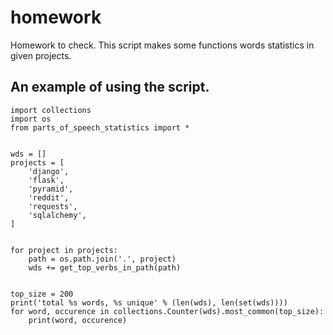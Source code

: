 # homework
Homework to check.
This script makes some functions words statistics in given projects.
## An example of using the script. ##

    import collections
    import os
    from parts_of_speech_statistics import *
    
    
    wds = []
    projects = [
        'django',
        'flask',
        'pyramid',
        'reddit',
        'requests',
        'sqlalchemy',
    ]
    
    
    for project in projects:
        path = os.path.join('.', project)
        wds += get_top_verbs_in_path(path)
    
    
    top_size = 200
    print('total %s words, %s unique' % (len(wds), len(set(wds))))
    for word, occurence in collections.Counter(wds).most_common(top_size):
        print(word, occurence)
